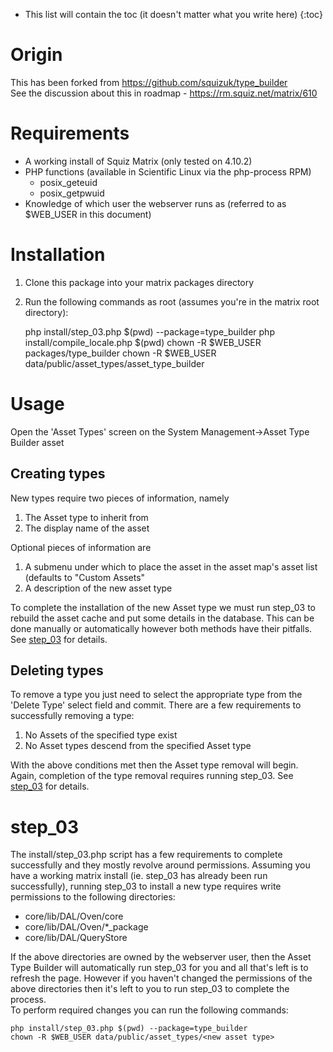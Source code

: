 * This list will contain the toc (it doesn't matter what you write here)
{:toc}

# Origin
This has been forked from https://github.com/squizuk/type_builder  
See the discussion about this in roadmap - https://rm.squiz.net/matrix/610

# Requirements
* A working install of Squiz Matrix (only tested on 4.10.2)
* PHP functions (available in Scientific Linux via the php-process RPM)
	* posix_geteuid
	* posix_getpwuid
* Knowledge of which user the webserver runs as (referred to as $WEB_USER in this document)

# Installation
1. Clone this package into your matrix packages directory
1. Run the following commands as root (assumes you're in the matrix root directory):

	php install/step_03.php $(pwd) --package=type_builder
	php install/compile_locale.php $(pwd)
	chown -R $WEB_USER packages/type_builder
	chown -R $WEB_USER data/public/asset_types/asset_type_builder

# Usage
Open the 'Asset Types' screen on the System Management->Asset Type Builder asset

## Creating types
New types require two pieces of information, namely
1. The Asset type to inherit from
1. The display name of the asset

Optional pieces of information are
1. A submenu under which to place the asset in the asset map's asset list (defaults to "Custom Assets"
1. A description of the new asset type

To complete the installation of the new Asset type we must run step_03 to rebuild the asset cache and put some details in the database.  This can be done manually or automatically however both methods have their pitfalls.  See [step_03](#step_03) for details.

## Deleting types
To remove a type you just need to select the appropriate type from the 'Delete Type' select field and commit.  There are a few requirements to successfully removing a type:
1. No Assets of the specified type exist
1. No Asset types descend from the specified Asset type

With the above conditions met then the Asset type removal will begin.  Again, completion of the type removal requires running step_03.  See [step_03](#step_03) for details.

# step_03
The install/step_03.php script has a few requirements to complete successfully and they mostly revolve around permissions.  Assuming you have a working matrix install (ie. step_03 has already been run successfully), running step_03 to install a new type requires write permissions to the following directories:
- core/lib/DAL/Oven/core
- core/lib/DAL/Oven/*_package
- core/lib/DAL/QueryStore

If the above directories are owned by the webserver user, then the Asset Type Builder will automatically run step_03 for you and all that's left is to refresh the page.  However if you haven't changed the permissions of the above directories then it's left to you to run step_03 to complete the process.  
To perform required changes you can run the following commands:

	php install/step_03.php $(pwd) --package=type_builder
	chown -R $WEB_USER data/public/asset_types/<new asset type>

